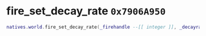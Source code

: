 # fire_set_decay_rate `0x7906A950`

```lua
natives.world.fire_set_decay_rate(_firehandle --[[ integer ]], _decayrate --[[ number ]])
```